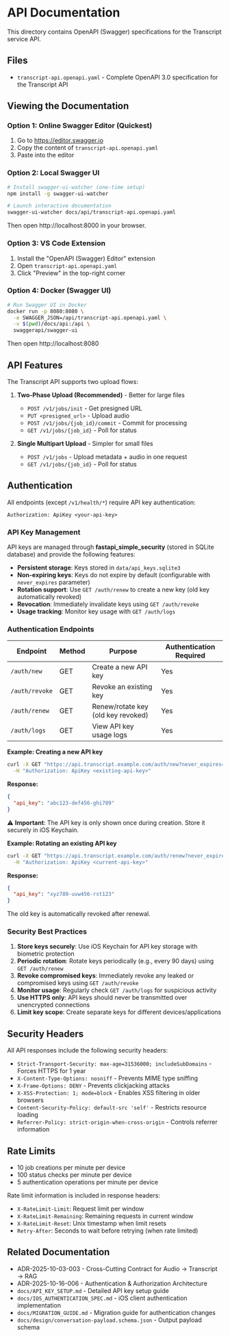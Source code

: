 # API Documentation

This directory contains OpenAPI (Swagger) specifications for the Transcript service API.

## Files

- `transcript-api.openapi.yaml` - Complete OpenAPI 3.0 specification for the Transcript API

## Viewing the Documentation

### Option 1: Online Swagger Editor (Quickest)

1. Go to https://editor.swagger.io
2. Copy the content of `transcript-api.openapi.yaml`
3. Paste into the editor

### Option 2: Local Swagger UI

```bash
# Install swagger-ui-watcher (one-time setup)
npm install -g swagger-ui-watcher

# Launch interactive documentation
swagger-ui-watcher docs/api/transcript-api.openapi.yaml
```

Then open http://localhost:8000 in your browser.

### Option 3: VS Code Extension

1. Install the "OpenAPI (Swagger) Editor" extension
2. Open `transcript-api.openapi.yaml`
3. Click "Preview" in the top-right corner

### Option 4: Docker (Swagger UI)

```bash
# Run Swagger UI in Docker
docker run -p 8080:8080 \
  -e SWAGGER_JSON=/api/transcript-api.openapi.yaml \
  -v $(pwd)/docs/api:/api \
  swaggerapi/swagger-ui
```

Then open http://localhost:8080

## API Features

The Transcript API supports two upload flows:

1. **Two-Phase Upload (Recommended)** - Better for large files
   - `POST /v1/jobs/init` - Get presigned URL
   - `PUT <presigned_url>` - Upload audio
   - `POST /v1/jobs/{job_id}/commit` - Commit for processing
   - `GET /v1/jobs/{job_id}` - Poll for status

2. **Single Multipart Upload** - Simpler for small files
   - `POST /v1/jobs` - Upload metadata + audio in one request
   - `GET /v1/jobs/{job_id}` - Poll for status

## Authentication

All endpoints (except `/v1/health/*`) require API key authentication:

```http
Authorization: ApiKey <your-api-key>
```

### API Key Management

API keys are managed through **fastapi_simple_security** (stored in SQLite database) and provide the following features:

- **Persistent storage**: Keys stored in `data/api_keys.sqlite3`
- **Non-expiring keys**: Keys do not expire by default (configurable with `never_expires` parameter)
- **Rotation support**: Use `GET /auth/renew` to create a new key (old key automatically revoked)
- **Revocation**: Immediately invalidate keys using `GET /auth/revoke`
- **Usage tracking**: Monitor key usage with `GET /auth/logs`

### Authentication Endpoints

| Endpoint | Method | Purpose | Authentication Required |
|----------|--------|---------|------------------------|
| `/auth/new` | GET | Create a new API key | Yes |
| `/auth/revoke` | GET | Revoke an existing key | Yes |
| `/auth/renew` | GET | Renew/rotate key (old key revoked) | Yes |
| `/auth/logs` | GET | View API key usage logs | Yes |

**Example: Creating a new API key**

```bash
curl -X GET "https://api.transcript.example.com/auth/new?never_expires=true" \
  -H "Authorization: ApiKey <existing-api-key>"
```

**Response:**

```json
{
  "api_key": "abc123-def456-ghi789"
}
```

⚠️ **Important**: The API key is only shown once during creation. Store it securely in iOS Keychain.

**Example: Rotating an existing API key**

```bash
curl -X GET "https://api.transcript.example.com/auth/renew?never_expires=true" \
  -H "Authorization: ApiKey <current-api-key>"
```

**Response:**

```json
{
  "api_key": "xyz789-uvw456-rst123"
}
```

The old key is automatically revoked after renewal.

### Security Best Practices

1. **Store keys securely**: Use iOS Keychain for API key storage with biometric protection
2. **Periodic rotation**: Rotate keys periodically (e.g., every 90 days) using `GET /auth/renew`
3. **Revoke compromised keys**: Immediately revoke any leaked or compromised keys using `GET /auth/revoke`
4. **Monitor usage**: Regularly check `GET /auth/logs` for suspicious activity
5. **Use HTTPS only**: API keys should never be transmitted over unencrypted connections
6. **Limit key scope**: Create separate keys for different devices/applications

## Security Headers

All API responses include the following security headers:

- `Strict-Transport-Security: max-age=31536000; includeSubDomains` - Forces HTTPS for 1 year
- `X-Content-Type-Options: nosniff` - Prevents MIME type sniffing
- `X-Frame-Options: DENY` - Prevents clickjacking attacks
- `X-XSS-Protection: 1; mode=block` - Enables XSS filtering in older browsers
- `Content-Security-Policy: default-src 'self'` - Restricts resource loading
- `Referrer-Policy: strict-origin-when-cross-origin` - Controls referrer information

## Rate Limits

- 10 job creations per minute per device
- 100 status checks per minute per device
- 5 authentication operations per minute per device

Rate limit information is included in response headers:
- `X-RateLimit-Limit`: Request limit per window
- `X-RateLimit-Remaining`: Remaining requests in current window
- `X-RateLimit-Reset`: Unix timestamp when limit resets
- `Retry-After`: Seconds to wait before retrying (when rate limited)

## Related Documentation

- ADR-2025-10-03-003 - Cross-Cutting Contract for Audio → Transcript → RAG
- ADR-2025-10-16-006 - Authentication & Authorization Architecture
- `docs/API_KEY_SETUP.md` - Detailed API key setup guide
- `docs/IOS_AUTHENTICATION_SPEC.md` - iOS client authentication implementation
- `docs/MIGRATION_GUIDE.md` - Migration guide for authentication changes
- `docs/design/conversation-payload.schema.json` - Output payload schema

